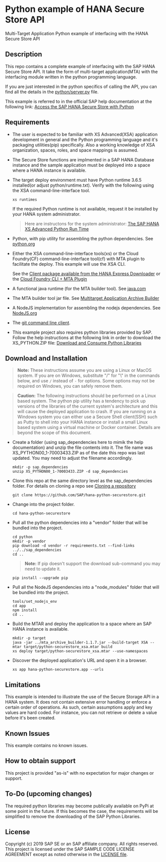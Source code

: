 # Python example of HANA Secure Store API
Multi-Target Application Python example of interfacing with the HANA Secure Store API

## Description

This repo contains a complete example of interfacing with the SAP HANA Secure Store API.  It take the form of multi-target application(MTA) with the interfacing module written in the python programming language.  

If you are just interested in the python specifics of calling the API, you can find all the details in the [python/server.py](python/server.py) file.

This example is referred to in the official SAP help documentation at the following link: [Access the SAP HANA Secure Store with Python](https://help.sap.com/viewer/DRAFT/4505d0bdaf4948449b7f7379d24d0f0d/2.0.04/en-US/0d07ee1462c141beb8a86a92bc9cb92e.html)

## Requirements

- The user is expected to be familiar with XS Advanced(XSA) application development in general and the Python programming language  and it's packaging utilities(pip) specifically.  Also a working knowledge of XSA organization, spaces, roles, and space mappings is assumed.

- The Secure Store functions are implmented in a SAP HANA Database instance and the sample application must be deployed into a space where a HANA instance is available.  

- The target deploy environment must have Python runtime 3.6.5 installed(or adjust python/runtime.txt).  Verify with the following using the XSA command-line-interface tool.

    ```
    xs runtimes
    ```

   If the required Python runtime is not available, request it be installed by your HANA system administrator.  
   
   >  Here are instructons for the system administrator: [The SAP HANA XS Advanced Python Run Time](https://help.sap.com/viewer/DRAFT/4505d0bdaf4948449b7f7379d24d0f0d/2.0.03/en-US/8d786ec8ab964145a7453c1f53f452db.html)

- Python, with pip utility for assembling the python dependencies.  See [python.org](https://www.python.org/)

- Either the XSA command-line-interface tools(xs) or the Cloud Foundry(CF) command-line-interface tool(cf) with MTA plugin to facilitate the deploy.  This example will use the XSA CLI. 

    See the [Client package available from the HANA Express Downloader](https://www.sap.com/cmp/ft/crm-xu16-dat-hddedft/index.html) or the [Cloud Foundry CLI + MTA Plugin](https://github.com/cloudfoundry-incubator/multiapps-cli-plugin)

- A functional java runtime (for the MTA builder tool).  See [java.com](https://www.java.com/en/download/)

- The MTA builder tool jar file.  See [Multitarget Application Archive Builder](https://help.sap.com/viewer/58746c584026430a890170ac4d87d03b/Cloud/en-US/ba7dd5a47b7a4858a652d15f9673c28d.html) 

- A  NodeJS implementation for assembling the nodejs dependencies. See [NodeJS.org](https://nodejs.org/en/)

- The [git command line client](https://git-scm.com/book/en/v2/Getting-Started-Installing-Git).

- This example project also requires python libraries provided by SAP. Follow the help instructions at the following link in order to download the XS_PYTHON.ZIP file:  [Download and Consume Python Libraries](https://help.sap.com/viewer/4505d0bdaf4948449b7f7379d24d0f0d/2.0.03/en-US/842824f04d654ceeaf5168da663a65ce.html)



## Download and Installation

>  **Note:**  These instructions assume you are using a Linux or MacOS system.  If you are on Windows, substitute "/" for "\\" in the commands below, and use `/` instead of `-` for options.  Some options may not be required on Windows, you can safely remove them.

> **Caution:** The following instructions should be performed on a Linux based system.  The python pip utility has a tendency to pick up versions of the libraries of the current system's architecture and this will cause the deployed application to crash.  If you are running on a Windows system you can either use a Secure Shell client(SSH) such as Putty to shell into your HANA instance or install a small Linux based system using a virtual machine or Docker container.  Details are beyond the scope of this document. 

- Create a folder (using sap_dependencies here to mimik the help documentation) and unzip the file contents into it.
The file name was XS_PYTHON00_1-70003433.ZIP as of the date this repo was last updated.  You may need to adjust the filename accordingly.

    ```
    mkdir -p sap_dependencies
    unzip XS_PYTHON00_1-70003433.ZIP -d sap_dependencies
    ```

- Clone this repo at the same directory level as the sap_dependencies folder.  For details on cloning a repo see [Cloning a repository](https://help.github.com/articles/cloning-a-repository/)
    ```
    git clone https://github.com/SAP/hana-python-securestore.git
    ```

- Change into the project folder.
    ```
    cd hana-python-securestore
    ```



- Pull all the python dependencies into a "vendor" folder that will be bundled into the project.
    ```
    cd python
    mkdir -p vendor
    pip download -d vendor -r requirements.txt --find-links ../../sap_dependencies
    cd ..
    ```
    
    > **Note:** If pip doesn't support the download sub-command you may need to update it.
    ```
    pip install --upgrade pip  
    ```

- Pull all the NodeJS dependencies into a "node_modules" folder that will be bundled into the project.
    ```
    tools/set_nodejs_env
    cd app
    npm install
    cd ..
    ```

- Build the MTAR and deploy the application to a space where an SAP HANA instance is available.
    ```
    mkdir -p target
    java -jar ../mta_archive_builder-1.1.7.jar --build-target XSA --mtar target/python-securestore_xsa.mtar build
    xs deploy target/python-securestore_xsa.mtar --use-namespaces
    ```

- Discover the deployed application's URL and open it in a browser.
    ```
    xs app hana-python-securestore.app --urls
    ```

## Limitations

This example is intended to illustrate the use of the Secure Storage API in a HANA system.  It does not contain extensive error handling or enforce a certain order of operations.  As such, certain assumptions apply and key values are hard coded.  For instance, you can not retrieve or delete a value before it's been created.

## Known Issues

This example contains no known issues.

## How to obtain support

This project is provided "as-is" with no expectation for major changes or support.

## To-Do (upcoming changes)

The required python libraries may become publically available on PyPi at some point in the future.  If this becomes the case, the requirements will be simplified to remove the downloading of the SAP Python Libraries.

## License
 Copyright (c) 2019 SAP SE or an SAP affiliate company. All rights reserved.
 This project is licensed under the SAP SAMPLE CODE LICENSE AGREEMENT except as noted otherwise in the [LICENSE file](LICENSES/Apache-2.0.txt).
